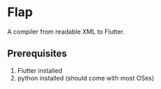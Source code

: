 # Flap
A compiler from readable XML to Flutter.
## Prerequisites
1. Flutter installed
2. python installed (should come with most OSes)